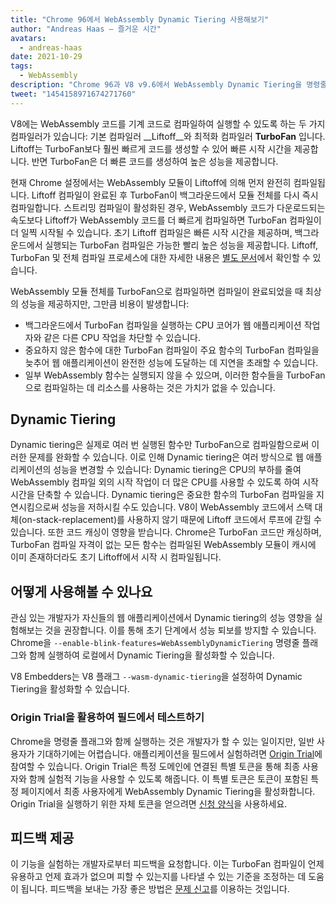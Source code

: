 ```yaml
---
title: "Chrome 96에서 WebAssembly Dynamic Tiering 사용해보기"
author: "Andreas Haas — 즐거운 시간"
avatars:
  - andreas-haas
date: 2021-10-29
tags:
  - WebAssembly
description: "Chrome 96과 V8 v9.6에서 WebAssembly Dynamic Tiering을 명령줄 플래그 또는 Origin Trial을 통해 사용해볼 수 있습니다."
tweet: "1454158971674271760"
---
```


V8에는 WebAssembly 코드를 기계 코드로 컴파일하여 실행할 수 있도록 하는 두 가지 컴파일러가 있습니다: 기본 컴파일러 __Liftoff__와 최적화 컴파일러 __TurboFan__ 입니다. Liftoff는 TurboFan보다 훨씬 빠르게 코드를 생성할 수 있어 빠른 시작 시간을 제공합니다. 반면 TurboFan은 더 빠른 코드를 생성하여 높은 성능을 제공합니다.

<!--truncate-->
현재 Chrome 설정에서는 WebAssembly 모듈이 Liftoff에 의해 먼저 완전히 컴파일됩니다. Liftoff 컴파일이 완료된 후 TurboFan이 백그라운드에서 모듈 전체를 다시 즉시 컴파일합니다. 스트리밍 컴파일이 활성화된 경우, WebAssembly 코드가 다운로드되는 속도보다 Liftoff가 WebAssembly 코드를 더 빠르게 컴파일하면 TurboFan 컴파일이 더 일찍 시작될 수 있습니다. 초기 Liftoff 컴파일은 빠른 시작 시간을 제공하며, 백그라운드에서 실행되는 TurboFan 컴파일은 가능한 빨리 높은 성능을 제공합니다. Liftoff, TurboFan 및 전체 컴파일 프로세스에 대한 자세한 내용은 [별도 문서](https://v8.dev/docs/wasm-compilation-pipeline)에서 확인할 수 있습니다.

WebAssembly 모듈 전체를 TurboFan으로 컴파일하면 컴파일이 완료되었을 때 최상의 성능을 제공하지만, 그만큼 비용이 발생합니다:

- 백그라운드에서 TurboFan 컴파일을 실행하는 CPU 코어가 웹 애플리케이션 작업자와 같은 다른 CPU 작업을 차단할 수 있습니다.
- 중요하지 않은 함수에 대한 TurboFan 컴파일이 주요 함수의 TurboFan 컴파일을 늦추어 웹 애플리케이션이 완전한 성능에 도달하는 데 지연을 초래할 수 있습니다.
- 일부 WebAssembly 함수는 실행되지 않을 수 있으며, 이러한 함수들을 TurboFan으로 컴파일하는 데 리소스를 사용하는 것은 가치가 없을 수 있습니다.

## Dynamic Tiering

Dynamic tiering은 실제로 여러 번 실행된 함수만 TurboFan으로 컴파일함으로써 이러한 문제를 완화할 수 있습니다. 이로 인해 Dynamic tiering은 여러 방식으로 웹 애플리케이션의 성능을 변경할 수 있습니다: Dynamic tiering은 CPU의 부하를 줄여 WebAssembly 컴파일 외의 시작 작업이 더 많은 CPU를 사용할 수 있도록 하여 시작 시간을 단축할 수 있습니다. Dynamic tiering은 중요한 함수의 TurboFan 컴파일을 지연시킴으로써 성능을 저하시킬 수도 있습니다. V8이 WebAssembly 코드에서 스택 대체(on-stack-replacement)를 사용하지 않기 때문에 Liftoff 코드에서 루프에 갇힐 수 있습니다. 또한 코드 캐싱이 영향을 받습니다. Chrome은 TurboFan 코드만 캐싱하며, TurboFan 컴파일 자격이 없는 모든 함수는 컴파일된 WebAssembly 모듈이 캐시에 이미 존재하더라도 초기 Liftoff에서 시작 시 컴파일됩니다.

## 어떻게 사용해볼 수 있나요

관심 있는 개발자가 자신들의 웹 애플리케이션에서 Dynamic tiering의 성능 영향을 실험해보는 것을 권장합니다. 이를 통해 초기 단계에서 성능 퇴보를 방지할 수 있습니다. Chrome을 `--enable-blink-features=WebAssemblyDynamicTiering` 명령줄 플래그와 함께 실행하여 로컬에서 Dynamic Tiering을 활성화할 수 있습니다.

V8 Embedders는 V8 플래그 `--wasm-dynamic-tiering`을 설정하여 Dynamic Tiering을 활성화할 수 있습니다.

### Origin Trial을 활용하여 필드에서 테스트하기

Chrome을 명령줄 플래그와 함께 실행하는 것은 개발자가 할 수 있는 일이지만, 일반 사용자가 기대하기에는 어렵습니다. 애플리케이션을 필드에서 실험하려면 [Origin Trial](https://github.com/GoogleChrome/OriginTrials/blob/gh-pages/developer-guide.md)에 참여할 수 있습니다. Origin Trial은 특정 도메인에 연결된 특별 토큰을 통해 최종 사용자와 함께 실험적 기능을 사용할 수 있도록 해줍니다. 이 특별 토큰은 토큰이 포함된 특정 페이지에서 최종 사용자에게 WebAssembly Dynamic Tiering을 활성화합니다. Origin Trial을 실행하기 위한 자체 토큰을 얻으려면 [신청 양식](https://developer.chrome.com/origintrials/#/view_trial/3716595592487501825)을 사용하세요.

## 피드백 제공

이 기능을 실험하는 개발자로부터 피드백을 요청합니다. 이는 TurboFan 컴파일이 언제 유용하고 언제 효과가 없으며 피할 수 있는지를 나타낼 수 있는 기준을 조정하는 데 도움이 됩니다. 피드백을 보내는 가장 좋은 방법은 [문제 신고](https://bugs.chromium.org/p/chromium/issues/detail?id=1260322)를 이용하는 것입니다.
